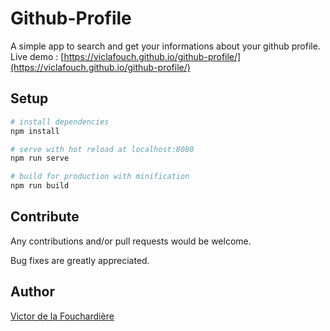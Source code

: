 # Github-Profile

A simple app to search and get your informations about your github profile.
Live demo : [https://viclafouch.github.io/github-profile/](https://viclafouch.github.io/github-profile/)

## Setup

``` bash
# install dependencies
npm install

# serve with hot reload at localhost:8080
npm run serve

# build for production with minification
npm run build
```

## Contribute

Any contributions and/or pull requests would be welcome.

Bug fixes are greatly appreciated.

## Author
[Victor de la Fouchardière](http://www.victor-de-la-fouchardiere.fr/)
